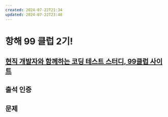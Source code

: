 ```yaml
---
created: 2024-07-22T21:34
updated: 2024-07-22T23:48
---
```


# 항해 99 클럽 2기!

## [현직 개발자와 함께하는 코딩 테스트 스터디, 99클럽 사이트](https://99club-subpage.oopy.io/guide?240517?detail)

## 출석 인증
## 문제
